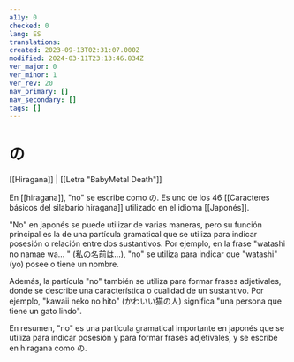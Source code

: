```yaml
---
a11y: 0
checked: 0
lang: ES
translations: 
created: 2023-09-13T02:31:07.000Z
modified: 2024-03-11T23:13:46.834Z
ver_major: 0
ver_minor: 1
ver_rev: 20
nav_primary: []
nav_secondary: []
tags: []
---
```

# の

[[Hiragana]] | [[Letra "BabyMetal Death"]]

En [[hiragana]], "no" se escribe como の. Es uno de los 46 [[Caracteres básicos del silabario hiragana]] utilizado en el idioma [[Japonés]].

"No" en japonés se puede utilizar de varias maneras, pero su función principal es la de una partícula gramatical que se utiliza para indicar posesión o relación entre dos sustantivos. Por ejemplo, en la frase "watashi no namae wa... " (私の名前は...), "no" se utiliza para indicar que "watashi" (yo) posee o tiene un nombre.

Además, la partícula "no" también se utiliza para formar frases adjetivales, donde se describe una característica o cualidad de un sustantivo. Por ejemplo, "kawaii neko no hito" (かわいい猫の人) significa "una persona que tiene un gato lindo".

En resumen, "no" es una partícula gramatical importante en japonés que se utiliza para indicar posesión y para formar frases adjetivales, y se escribe en hiragana como の.